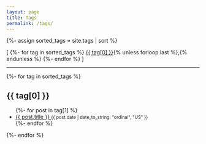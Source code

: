 ```yaml
---
layout: page
title: Tags
permalink: /tags/
---
```


{%- assign sorted_tags = site.tags | sort %}
<div class="post-info">
  <span>[
  {%- for tag in sorted_tags %}
    <a href="#{{ tag[0] | slugify: 'pretty' }}">{{ tag[0] }}</a>{% unless forloop.last %},{% endunless %}
  {%- endfor %} ]
  </span>
</div>
<hr/>
<div class="tags">
{%- for tag in sorted_tags %}
  <h2 id="{{ tag[0] | slugify: 'pretty' }}">{{ tag[0] }}</h2>
  <ul>
  {%- for post in tag[1] %}
    <li>
      <a href="{{ post.url | relative_url }}">
        {{ post.title }}
      </a>
      <small><time datetime="{{ post.date | date_to_xmlschema }}">{{ post.date | date_to_string: "ordinal", "US" }}</time></small>
    </li>
  {%- endfor %}
  </ul>
{%- endfor %}
</div>
